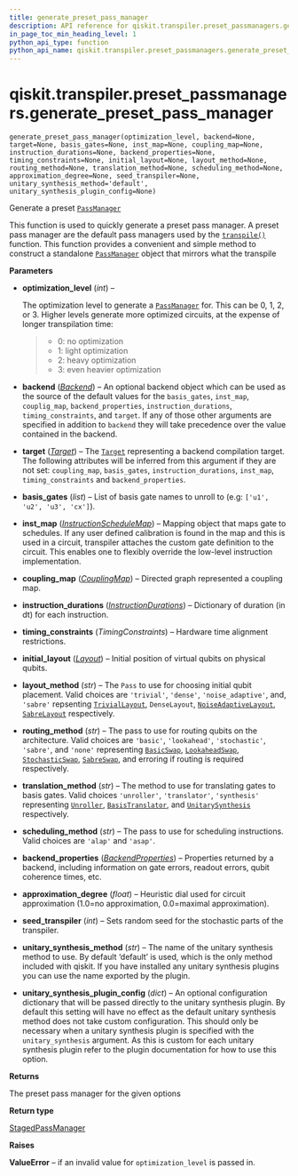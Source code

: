 ```yaml
---
title: generate_preset_pass_manager
description: API reference for qiskit.transpiler.preset_passmanagers.generate_preset_pass_manager
in_page_toc_min_heading_level: 1
python_api_type: function
python_api_name: qiskit.transpiler.preset_passmanagers.generate_preset_pass_manager
---
```


# qiskit.transpiler.preset\_passmanagers.generate\_preset\_pass\_manager

<span id="qiskit.transpiler.preset_passmanagers.generate_preset_pass_manager" />

`generate_preset_pass_manager(optimization_level, backend=None, target=None, basis_gates=None, inst_map=None, coupling_map=None, instruction_durations=None, backend_properties=None, timing_constraints=None, initial_layout=None, layout_method=None, routing_method=None, translation_method=None, scheduling_method=None, approximation_degree=None, seed_transpiler=None, unitary_synthesis_method='default', unitary_synthesis_plugin_config=None)`

Generate a preset [`PassManager`](qiskit.transpiler.PassManager "qiskit.transpiler.PassManager")

This function is used to quickly generate a preset pass manager. A preset pass manager are the default pass managers used by the [`transpile()`](qiskit.compiler.transpile "qiskit.compiler.transpile") function. This function provides a convenient and simple method to construct a standalone [`PassManager`](qiskit.transpiler.PassManager "qiskit.transpiler.PassManager") object that mirrors what the transpile

**Parameters**

*   **optimization\_level** (*int*) –

    The optimization level to generate a [`PassManager`](qiskit.transpiler.PassManager "qiskit.transpiler.PassManager") for. This can be 0, 1, 2, or 3. Higher levels generate more optimized circuits, at the expense of longer transpilation time:

    > *   0: no optimization
    > *   1: light optimization
    > *   2: heavy optimization
    > *   3: even heavier optimization

*   **backend** ([*Backend*](qiskit.providers.Backend "qiskit.providers.Backend")) – An optional backend object which can be used as the source of the default values for the `basis_gates`, `inst_map`, `couplig_map`, `backend_properties`, `instruction_durations`, `timing_constraints`, and `target`. If any of those other arguments are specified in addition to `backend` they will take precedence over the value contained in the backend.

*   **target** ([*Target*](qiskit.transpiler.Target "qiskit.transpiler.Target")) – The [`Target`](qiskit.transpiler.Target "qiskit.transpiler.Target") representing a backend compilation target. The following attributes will be inferred from this argument if they are not set: `coupling_map`, `basis_gates`, `instruction_durations`, `inst_map`, `timing_constraints` and `backend_properties`.

*   **basis\_gates** (*list*) – List of basis gate names to unroll to (e.g: `['u1', 'u2', 'u3', 'cx']`).

*   **inst\_map** ([*InstructionScheduleMap*](qiskit.pulse.InstructionScheduleMap "qiskit.pulse.InstructionScheduleMap")) – Mapping object that maps gate to schedules. If any user defined calibration is found in the map and this is used in a circuit, transpiler attaches the custom gate definition to the circuit. This enables one to flexibly override the low-level instruction implementation.

*   **coupling\_map** ([*CouplingMap*](qiskit.transpiler.CouplingMap "qiskit.transpiler.CouplingMap")) – Directed graph represented a coupling map.

*   **instruction\_durations** ([*InstructionDurations*](qiskit.transpiler.InstructionDurations "qiskit.transpiler.InstructionDurations")) – Dictionary of duration (in dt) for each instruction.

*   **timing\_constraints** (*TimingConstraints*) – Hardware time alignment restrictions.

*   **initial\_layout** ([*Layout*](qiskit.transpiler.Layout "qiskit.transpiler.Layout")) – Initial position of virtual qubits on physical qubits.

*   **layout\_method** (*str*) – The `Pass` to use for choosing initial qubit placement. Valid choices are `'trivial'`, `'dense'`, `'noise_adaptive'`, and, `'sabre'` repsenting [`TrivialLayout`](qiskit.transpiler.passes.TrivialLayout "qiskit.transpiler.passes.TrivialLayout"), `DenseLayout`, [`NoiseAdaptiveLayout`](qiskit.transpiler.passes.NoiseAdaptiveLayout "qiskit.transpiler.passes.NoiseAdaptiveLayout"), [`SabreLayout`](qiskit.transpiler.passes.SabreLayout "qiskit.transpiler.passes.SabreLayout") respectively.

*   **routing\_method** (*str*) – The pass to use for routing qubits on the architecture. Valid choices are `'basic'`, `'lookahead'`, `'stochastic'`, `'sabre'`, and `'none'` representing [`BasicSwap`](qiskit.transpiler.passes.BasicSwap "qiskit.transpiler.passes.BasicSwap"), [`LookaheadSwap`](qiskit.transpiler.passes.LookaheadSwap "qiskit.transpiler.passes.LookaheadSwap"), [`StochasticSwap`](qiskit.transpiler.passes.StochasticSwap "qiskit.transpiler.passes.StochasticSwap"), [`SabreSwap`](qiskit.transpiler.passes.SabreSwap "qiskit.transpiler.passes.SabreSwap"), and erroring if routing is required respectively.

*   **translation\_method** (*str*) – The method to use for translating gates to basis gates. Valid choices `'unroller'`, `'translator'`, `'synthesis'` representing [`Unroller`](qiskit.transpiler.passes.Unroller "qiskit.transpiler.passes.Unroller"), [`BasisTranslator`](qiskit.transpiler.passes.BasisTranslator "qiskit.transpiler.passes.BasisTranslator"), and [`UnitarySynthesis`](qiskit.transpiler.passes.UnitarySynthesis "qiskit.transpiler.passes.UnitarySynthesis") respectively.

*   **scheduling\_method** (*str*) – The pass to use for scheduling instructions. Valid choices are `'alap'` and `'asap'`.

*   **backend\_properties** ([*BackendProperties*](qiskit.providers.models.BackendProperties "qiskit.providers.models.BackendProperties")) – Properties returned by a backend, including information on gate errors, readout errors, qubit coherence times, etc.

*   **approximation\_degree** (*float*) – Heuristic dial used for circuit approximation (1.0=no approximation, 0.0=maximal approximation).

*   **seed\_transpiler** (*int*) – Sets random seed for the stochastic parts of the transpiler.

*   **unitary\_synthesis\_method** (*str*) – The name of the unitary synthesis method to use. By default ‘default’ is used, which is the only method included with qiskit. If you have installed any unitary synthesis plugins you can use the name exported by the plugin.

*   **unitary\_synthesis\_plugin\_config** (*dict*) – An optional configuration dictionary that will be passed directly to the unitary synthesis plugin. By default this setting will have no effect as the default unitary synthesis method does not take custom configuration. This should only be necessary when a unitary synthesis plugin is specified with the `unitary_synthesis` argument. As this is custom for each unitary synthesis plugin refer to the plugin documentation for how to use this option.

**Returns**

The preset pass manager for the given options

**Return type**

[StagedPassManager](qiskit.transpiler.StagedPassManager "qiskit.transpiler.StagedPassManager")

**Raises**

**ValueError** – if an invalid value for `optimization_level` is passed in.

